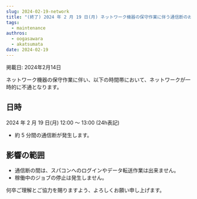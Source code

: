 ```yaml
---
slug: 2024-02-19-network
title: "(終了) 2024 年 2 月 19 日(月) ネットワーク機器の保守作業に伴う通信断のお知らせ"
tags:
  - maintenance
authros:
  - oogasawara
  - akatsumata
date: 2024-02-19
---
```


掲載日: 2024年2月14日

ネットワーク機器の保守作業に伴い、以下の時間帯において、ネットワークが一時的に不通となります。

## 日時

2024 年 2 月 19 日(月) 12:00 ～ 13:00 (24h表記)
- 約 5 分間の通信断が発生します。


## 影響の範囲

- 通信断の間は、スパコンへのログインやデータ転送作業は出来ません。
- 稼働中のジョブの停止は発生しません。

何卒ご理解とご協力を賜りますよう、よろしくお願い申し上げます。
